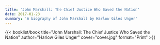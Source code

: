 ```yaml
---
title: 'John Marshall: The Chief Justice Who Saved the Nation'
date: 2017-01-23
summary: 'A biography of John Marshall by Harlow Giles Unger'
---
```


{{< booklist/book
title="John Marshall: The Chief Justice Who Saved the Nation"
author="Harlow Giles Unger"
cover="cover.jpg"
format="Print" >}}
